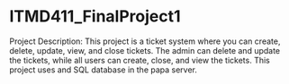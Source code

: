 # ITMD411_FinalProject1
Project Description: This project is a ticket system where you can create, delete, update, view, and close tickets. The admin can delete and update the tickets, while all users can create, close, and view the tickets. This project uses and SQL database in the papa server.
